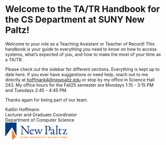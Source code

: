 # Welcome to the TA/TR Handbook for the CS Department at SUNY New Paltz!

Welcome to your role as a Teaching Assistant or Teacher of Record! This handbook is your guide to everything you need to know on how to access systems, what’s expected of you, and how to make the most of your time as a TA/TR. 

Please check out the sidebar for different sections. Everything is kept up to date here. If you ever have suggestions or need help, reach out to me directly at [hoffmank4@newpaltz.edu](mailto:hoffmank4@newpaltz.edu) or stop by my office in Science Hall 243. My office hours for the Fall25 semester are Mondays 1:15 - 3:15 PM and Tuesdays 2:45 - 4:45 PM.

Thanks again for being part of our team.

Kaitlin Hoffmann  
Lecturer and Graduate Coordinator  
Department of Computer Science  
![new paltz logo.png](../images/np_logo.png)

